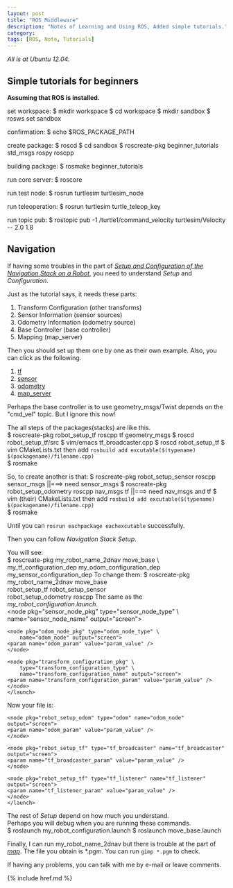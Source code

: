 ```yaml
---
layout: post
title: "ROS Middleware"
description: "Notes of Learning and Using ROS, Added simple tutorials."
category: 
tags: [ROS, Note, Tutorials]
---
```

_All is at Ubuntu 12.04._

## Simple tutorials for beginners

__Assuming that ROS is installed.__

set workspace:
	$ mkdir workspace
	$ cd workspace
	$ mkdir sandbox
	$ rosws set sandbox
	
confirmation:
	$ echo $ROS_PACKAGE_PATH

create package:
	$ roscd
	$ cd sandbox
	$ roscreate-pkg beginner_tutorials std_msgs rospy roscpp

building package:
	$ rosmake beginner_tutorials

run core server:
	$ roscore

run test node:
	$ rosrun turtlesim turtlesim_node

run teleoperation:
	$ rosrun turtlesim turtle_teleop_key

run topic pub:
	$ rostopic pub -1 /turtle1/command_velocity turtlesim/Velocity  -- 2.0  1.8


## Navigation

If having some troubles in the part of _[Setup and Configuration of the Navigation Stack on a Robot](http://www.ros.org/wiki/navigation/Tutorials/RobotSetup)_, you need to understand _Setup_ and _Configuration_.

Just as the tutorial says, it needs these parts:  

1. Transform Configuration (other transforms)
2. Sensor Information (sensor sources)
3. Odometry Information (odometry source)
4. Base Controller (base controller)
5. Mapping (map_server)


Then you should set up them one by one as their own example. Also, you can click as the following.  

1. [tf](http://www.ros.org/wiki/navigation/Tutorials/RobotSetup/TF)
2. [sensor](http://www.ros.org/wiki/navigation/Tutorials/RobotSetup/Sensors)
3. [odometry](http://www.ros.org/wiki/navigation/Tutorials/RobotSetup/Odom)
4. [map_server](http://www.ros.org/wiki/slam_gmapping/Tutorials/MappingFromLoggedData)

Perhaps the base controller is to use geometry_msgs/Twist depends on the "cmd_vel" topic. But I ignore this now!  

The all steps of the packages(stacks) are like this.  
    $ roscreate-pkg robot_setup_tf roscpp tf geometry_msgs
    $ roscd robot_setup_tf/src
    $ vim/emacs tf_broadcaster.cpp
    $ roscd robot_setup_tf
    $ vim CMakeLists.txt
then add  `rosbuild add excutable($(typename) $(packagename)/filename.cpp)`  
    $ rosmake

So, to create another is that:
    $ roscreate-pkg robot_setup_sensor roscpp sensor_msgs ||===> need sensor_msgs
    $ roscreate-pkg robot_setup_odometry roscpp nav_msgs tf ||===> need nav_msgs and tf
    $ vim (their) CMakeLists.txt
then add  `rosbuild add excutable($(typename) $(packagename)/filename.cpp)`  
    $ rosmake

Until you can `rosrun eachpackage eachexcutable` successfully.  

Then you can follow _Navigation Stack Setup_.  

You will see:  
    $ roscreate-pkg my_robot_name_2dnav move_base \ 
        my_tf_configuration_dep my_odom_configuration_dep \
        my_sensor_configuration_dep
To change them:
    $ roscreate-pkg my_robot_name_2dnav move_base \
        robot_setup_tf robot_setup_sensor \
        robot_setup_odometry roscpp
The same as the _my_robot_configuration.launch_.  
    <launch>
    <node pkg="sensor_node_pkg" type="sensor_node_type" \ 
        name="sensor_node_name" output="screen">
    <param name="sensor_param" value="param_value" />
    </node>

    <node pkg="odom_node_pkg" type="odom_node_type" \ 
        name="odom_node" output="screen">
    <param name="odom_param" value="param_value" />
    </node>

    <node pkg="transform_configuration_pkg" \
        type="transform_configuration_type" \
        name="transform_configuration_name" output="screen">
    <param name="transform_configuration_param" value="param_value" />
    </node>
    </launch>
Now your file is:  
    <launch>
    <node pkg="robot_setup_sensor" type="LaserScan" name="sensor_node_name" output="screen">
    <param name="sensor_param" value="param_value" />
    </node>

    <node pkg="robot_setup_odom" type="odom" name="odom_node" output="screen">
    <param name="odom_param" value="param_value" />
    </node>

    <node pkg="robot_setup_tf" type="tf_broadcaster" name="tf_broadcaster" output="screen">
    <param name="tf_broadcaster_param" value="param_value" />
    </node>

    <node pkg="robot_setup_tf" type="tf_listener" name="tf_listener" output="screen">
    <param name="tf_listener_param" value="param_value" />
    </node>
    </launch>

The rest of _Setup_ depend on how much you understand.  
Perhaps you will debug when you are running these commands.  
    $ roslaunch my_robot_configuration.launch
    $ roslaunch move_base.launch

Finally, I can run my_robot_name_2dnav but there is trouble at the part of _[map](http://www.ros.org/wiki/slam_gmapping/Tutorials/MappingFromLoggedData)_. The file you obtain is *.pgm. You can run `gimp *.pgm` to check. 

If having any problems, you can talk with me by e-mail or leave comments.
    



{% include href.md %}
